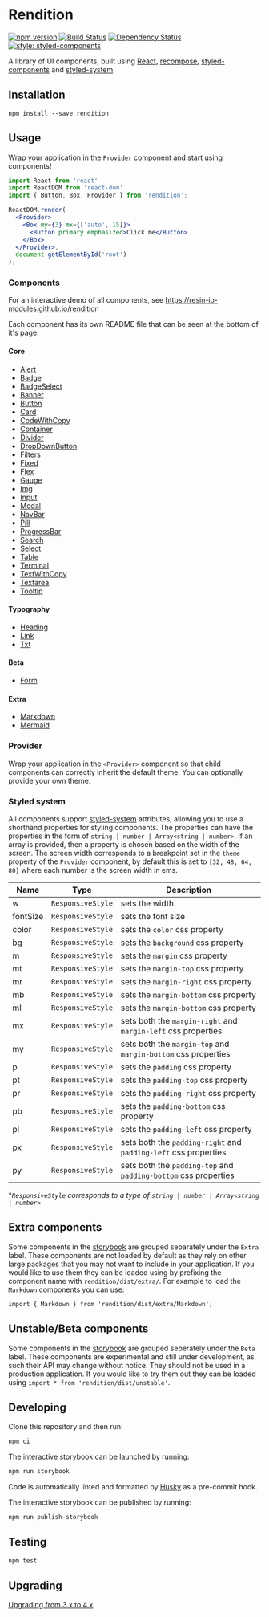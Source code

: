 # Rendition

[![npm version](https://badge.fury.io/js/rendition.svg)](http://badge.fury.io/js/rendition)
[![Build Status](https://travis-ci.org/resin-io-modules/rendition.svg?branch=master)](https://travis-ci.org/resin-io-modules/rendition)
[![Dependency Status](https://img.shields.io/david/resin-io-modules/rendition.svg)](https://david-dm.org/resin-io-modules/rendition)
[![style: styled-components](https://img.shields.io/badge/style-%F0%9F%92%85%20styled--components-orange.svg?colorB=daa357&colorA=db748e)](https://github.com/styled-components/styled-components)

A library of UI components, built using [React][react], [recompose][recompose], [styled-components][styled-components] and [styled-system][styled-system].

## Installation

```
npm install --save rendition
```

## Usage

Wrap your application in the `Provider` component and start using components!

```jsx
import React from 'react'
import ReactDOM from 'react-dom'
import { Button, Box, Provider } from 'rendition';

ReactDOM.render(
  <Provider>
    <Box my={3} mx={['auto', 15]}>
      <Button primary emphasized>Click me</Button>
    </Box>
  </Provider>,
  document.getElementById('root')
);
```

### Components

For an interactive demo of all components, see https://resin-io-modules.github.io/rendition

Each component has its own README file that can be seen at the bottom of it's page.

#### Core

- [Alert](https://resin-io-modules.github.io/rendition/?selectedKind=Core%2FAlert)
- [Badge](https://resin-io-modules.github.io/rendition/?selectedKind=Core%2FBadge)
- [BadgeSelect](https://resin-io-modules.github.io/rendition/?selectedKind=Core%2FBadgeSelect)
- [Banner](https://resin-io-modules.github.io/rendition/?selectedKind=Core%2FBanner)
- [Button](https://resin-io-modules.github.io/rendition/?selectedKind=Core%2FButton)
- [Card](https://resin-io-modules.github.io/rendition/?selectedKind=Core%2FCard)
- [CodeWithCopy](https://resin-io-modules.github.io/rendition/?selectedKind=Core%2FCodeWithCopy)
- [Container](https://resin-io-modules.github.io/rendition/?selectedKind=Core%2FContainer)
- [Divider](https://resin-io-modules.github.io/rendition/?selectedKind=Core%2FDivider)
- [DropDownButton](https://resin-io-modules.github.io/rendition/?selectedKind=Core%2FDropDownButtons)
- [Filters](https://resin-io-modules.github.io/rendition/?selectedKind=Core%2FFilters)
- [Fixed](https://resin-io-modules.github.io/rendition/?selectedKind=Core%2FFixed)
- [Flex](https://resin-io-modules.github.io/rendition/?selectedKind=Core%2FFlex)
- [Gauge](https://resin-io-modules.github.io/rendition/?selectedKind=Core%2FGauge)
- [Img](https://resin-io-modules.github.io/rendition/?selectedKind=Core%2FImg)
- [Input](https://resin-io-modules.github.io/rendition/?selectedKind=Core%2FInput)
- [Modal](https://resin-io-modules.github.io/rendition/?selectedKind=Core%2FModal)
- [NavBar](https://resin-io-modules.github.io/rendition/?selectedKind=Core%2FNavBar)
- [Pill](https://resin-io-modules.github.io/rendition/?selectedKind=Core%2FPill)
- [ProgressBar](https://resin-io-modules.github.io/rendition/?selectedKind=Core%2FProgessBar)
- [Search](https://resin-io-modules.github.io/rendition/?selectedKind=Core%2FSearch)
- [Select](https://resin-io-modules.github.io/rendition/?selectedKind=Core%2FSelect)
- [Table](https://resin-io-modules.github.io/rendition/?selectedKind=Core%2FTable)
- [Terminal](https://resin-io-modules.github.io/rendition/?selectedKind=Core%2FTerminal)
- [TextWithCopy](https://resin-io-modules.github.io/rendition/?selectedKind=Core%2FTextWithCopy)
- [Textarea](https://resin-io-modules.github.io/rendition/?selectedKind=Core%2FTextarea)
- [Tooltip](https://resin-io-modules.github.io/rendition/?selectedKind=Core%2FTooltip)

#### Typography

- [Heading](https://resin-io-modules.github.io/rendition/?selectedKind=Core%2FHeading)
- [Link](https://resin-io-modules.github.io/rendition/?selectedKind=Core%2FLink)
- [Txt](https://resin-io-modules.github.io/rendition/?selectedKind=Core%2FTxt)

#### Beta

- [Form](https://resin-io-modules.github.io/rendition/?selectedKind=Beta%2FForm)

#### Extra

- [Markdown](https://resin-io-modules.github.io/rendition/?selectedKind=Extra%2FMarkdown)
- [Mermaid](https://resin-io-modules.github.io/rendition/?selectedKind=Extra%2FMermaid)


### Provider

Wrap your application in the `<Provider>` component so that child components can correctly inherit the default theme. You can optionally provide your own theme.

### Styled system

All components support [styled-system][styled-system] attributes, allowing you to use a shorthand properties for styling components. The properties can have the properties in the form of `string | number | Array<string | number>`. If an array is provided, then a property is chosen based on the width of the screen. The screen width corresponds to a breakpoint set in the `theme` property of the `Provider` component, by default this is set to `[32, 48, 64, 80]` where each number is the screen width in ems.

| Name          | Type              | Description                                  |
| --------------|-------------------|--------------------------------------------- |
|	w             | `ResponsiveStyle` | sets the width
|	fontSize      | `ResponsiveStyle` | sets the font size
|	color         | `ResponsiveStyle` | sets the `color` css property
|	bg            | `ResponsiveStyle` | sets the `background` css property
|	m             | `ResponsiveStyle` | sets the `margin` css property
|	mt            | `ResponsiveStyle` | sets the `margin-top` css property
|	mr            | `ResponsiveStyle` | sets the `margin-right` css property
|	mb            | `ResponsiveStyle` | sets the `margin-bottom` css property
|	ml            | `ResponsiveStyle` | sets the `margin-bottom` css property
|	mx            | `ResponsiveStyle` | sets both the `margin-right` and `margin-left` css properties
|	my            | `ResponsiveStyle` | sets both the `margin-top` and `margin-bottom` css properties
|	p             | `ResponsiveStyle` | sets the `padding` css property
|	pt            | `ResponsiveStyle` | sets the `padding-top` css property
|	pr            | `ResponsiveStyle` | sets the `padding-right` css property
|	pb            | `ResponsiveStyle` | sets the `padding-bottom` css property
|	pl            | `ResponsiveStyle` | sets the `padding-left` css property
|	px            | `ResponsiveStyle` | sets both the `padding-right` and `padding-left` css properties
|	py            | `ResponsiveStyle` | sets both the `padding-top` and `padding-bottom` css properties

&ast;*`ResponsiveStyle` corresponds to a type of `string | number | Array<string | number>`*

## Extra components

Some components in the [storybook](https://resin-io-modules.github.io/rendition)
are grouped separately under the `Extra` label. These components are not loaded by default 
as they rely on other large packages that you may not want to include in your 
application.
If you would like to use them they can be loaded using by prefixing the
component name with `rendition/dist/extra/`. For example to load the `Markdown`
components you can use:

```
import { Markdown } from 'rendition/dist/extra/Markdown';
```

## Unstable/Beta components

Some components in the [storybook](https://resin-io-modules.github.io/rendition)
are grouped seperately under the `Beta` label. These components are experimental and still
under development, as such their API may change without notice. They should not 
be used in a production application.
If you would like to try them out they can be loaded using
`import * from 'rendition/dist/unstable'`.


## Developing

Clone this repository and then run:

```sh
npm ci
```

The interactive storybook can be launched by running:

```sh
npm run storybook
```

Code is automatically linted and formatted by [Husky][husky] as a pre-commit hook.

The interactive storybook can be published by running:

```sh
npm run publish-storybook
```

## Testing

```sh
npm test
```

## Upgrading

[Upgrading from 3.x to 4.x](docs/migrating_3x-4x.md)

[react]:https://reactjs.org/
[recompose]:https://github.com/acdlite/recompose
[styled-components]:https://www.styled-components.com/
[styled-system]:http://jxnblk.com/styled-system/
[husky]:https://github.com/typicode/husky
